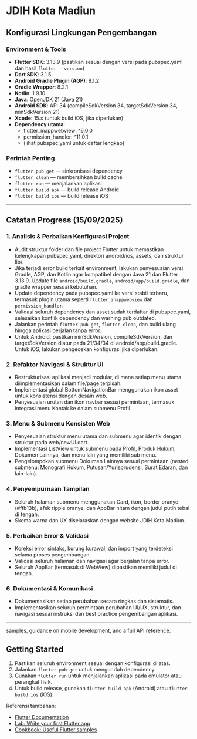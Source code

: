 

# JDIH Kota Madiun

## Konfigurasi Lingkungan Pengembangan

### Environment & Tools

- **Flutter SDK**: 3.13.9 (pastikan sesuai dengan versi pada pubspec.yaml dan hasil `flutter --version`)
- **Dart SDK**: 3.1.5
- **Android Gradle Plugin (AGP)**: 8.1.2
- **Gradle Wrapper**: 8.2.1
- **Kotlin**: 1.9.10
- **Java**: OpenJDK 21 (Java 21)
- **Android SDK**: API 34 (compileSdkVersion 34, targetSdkVersion 34, minSdkVersion 21)
- **Xcode**: 15.x (untuk build iOS, jika diperlukan)
- **Dependency utama**:
	- flutter_inappwebview: ^6.0.0
	- permission_handler: ^11.0.1
	- (lihat pubspec.yaml untuk daftar lengkap)

### Perintah Penting

- `flutter pub get` — sinkronisasi dependency
- `flutter clean` — membersihkan build cache
- `flutter run` — menjalankan aplikasi
- `flutter build apk` — build release Android
- `flutter build ios` — build release iOS

---


## Catatan Progress (15/09/2025)


### 1. Analisis & Perbaikan Konfigurasi Project

- Audit struktur folder dan file project Flutter untuk memastikan kelengkapan pubspec.yaml, direktori android/ios, assets, dan struktur lib/.
- Jika terjadi error build terkait environment, lakukan penyesuaian versi Gradle, AGP, dan Kotlin agar kompatibel dengan Java 21 dan Flutter 3.13.9. Update file `android/build.gradle`, `android/app/build.gradle`, dan gradle wrapper sesuai kebutuhan.
- Update dependency pada pubspec.yaml ke versi stabil terbaru, termasuk plugin utama seperti `flutter_inappwebview` dan `permission_handler`.
- Validasi seluruh dependency dan asset sudah terdaftar di pubspec.yaml, selesaikan konflik dependency dan warning pub outdated.
- Jalankan perintah `flutter pub get`, `flutter clean`, dan build ulang hingga aplikasi berjalan tanpa error.
- Untuk Android, pastikan minSdkVersion, compileSdkVersion, dan targetSdkVersion diatur pada 21/34/34 di android/app/build.gradle. Untuk iOS, lakukan pengecekan konfigurasi jika diperlukan.



### 2. Refaktor Navigasi & Struktur UI
- Restrukturisasi aplikasi menjadi modular, di mana setiap menu utama diimplementasikan dalam file/page terpisah.
- Implementasi global BottomNavigationBar menggunakan ikon asset untuk konsistensi dengan desain web.
- Penyesuaian urutan dan ikon navbar sesuai permintaan, termasuk integrasi menu Kontak ke dalam submenu Profil.



### 3. Menu & Submenu Konsisten Web
- Penyesuaian struktur menu utama dan submenu agar identik dengan struktur pada web/newUI.dart.
- Implementasi ListView untuk submenu pada Profil, Produk Hukum, Dokumen Lainnya, dan menu lain yang memiliki sub menu.
- Pengelompokan submenu Dokumen Lainnya sesuai permintaan (nested submenu: Monografi Hukum, Putusan/Yurisprudensi, Surat Edaran, dan lain-lain).



### 4. Penyempurnaan Tampilan
- Seluruh halaman submenu menggunakan Card, ikon, border oranye (#ffb13b), efek ripple oranye, dan AppBar hitam dengan judul putih tebal di tengah.
- Skema warna dan UX diselaraskan dengan website JDIH Kota Madiun.



### 5. Perbaikan Error & Validasi
- Koreksi error sintaks, kurung kurawal, dan import yang terdeteksi selama proses pengembangan.
- Validasi seluruh halaman dan navigasi agar berjalan tanpa error.
- Seluruh AppBar (termasuk di WebView) dipastikan memiliki judul di tengah.



### 6. Dokumentasi & Komunikasi
- Dokumentasikan setiap perubahan secara ringkas dan sistematis.
- Implementasikan seluruh permintaan perubahan UI/UX, struktur, dan navigasi sesuai instruksi dan best practice pengembangan aplikasi.

---

samples, guidance on mobile development, and a full API reference.

## Getting Started

1. Pastikan seluruh environment sesuai dengan konfigurasi di atas.
2. Jalankan `flutter pub get` untuk mengunduh dependency.
3. Gunakan `flutter run` untuk menjalankan aplikasi pada emulator atau perangkat fisik.
4. Untuk build release, gunakan `flutter build apk` (Android) atau `flutter build ios` (iOS).

Referensi tambahan:
- [Flutter Documentation](https://docs.flutter.dev/)
- [Lab: Write your first Flutter app](https://docs.flutter.dev/get-started/codelab)
- [Cookbook: Useful Flutter samples](https://docs.flutter.dev/cookbook)
